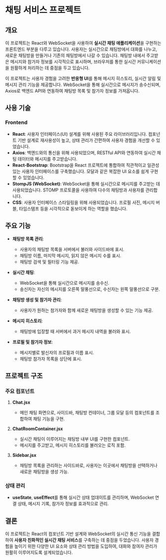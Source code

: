 # 채팅 서비스 프로젝트

## 개요
이 프로젝트는 React와 WebSocket을 사용하여 **실시간 채팅 애플리케이션**을 구현하는 프론트엔드 부분을 다루고 있습니다. 사용자는 실시간으로 채팅방에서 대화를 나누고, 새로운 채팅방을 만들거나 기존의 채팅방에서 나갈 수 있습니다. 채팅방 내에서 주고받은 메시지와 참가자 정보를 시각적으로 표시하며, 브라우저를 통한 실시간 커뮤니케이션을 원활하게 처리하는 데 중점을 두고 있습니다. 

이 프로젝트는 사용자 경험을 고려한 **반응형 UI**를 통해 메시지 히스토리, 실시간 알림 및 메시지 관리 기능을 제공합니다. WebSocket을 통해 실시간으로 메시지가 송수신되며, Axios로 백엔드 API와 연동하여 채팅방 목록 및 참가자 정보를 가져옵니다.

## 사용 기술

### Frontend
- **React**: 사용자 인터페이스(UI) 설계를 위해 사용된 주요 라이브러리입니다. 컴포넌트 기반 설계로 재사용성이 높고, 상태 관리가 간편하여 사용자 경험을 개선할 수 있었습니다.
- **Axios**: 백엔드와의 통신을 위해 사용되었으며, RESTful API와 연동하여 실시간 채팅 데이터와 메시지를 주고받습니다.
- **React-Bootstrap**: Bootstrap을 React 프로젝트에 통합하여 직관적이고 일관성 있는 사용자 인터페이스를 구축했습니다. 모달과 같은 복잡한 UI 요소를 쉽게 구현할 수 있었습니다.
- **StompJS (WebSocket)**: WebSocket을 통해 실시간으로 메시지를 주고받는 데 사용되었습니다. STOMP 프로토콜을 사용하여 다수의 채팅방과 사용자를 관리합니다.
- **CSS**: 사용자 인터페이스 스타일링을 위해 사용되었습니다. 프로필 사진, 메시지 버블, 타임스탬프 등을 시각적으로 돋보이게 하는 역할을 했습니다.

## 주요 기능

- **채팅방 목록 관리**: 
  - 사용자의 채팅방 목록을 서버에서 불러와 사이드바에 표시.
  - 채팅방 이름, 마지막 메시지, 읽지 않은 메시지 수를 표시.
  - 채팅방 검색 및 필터링 기능 제공.
  
- **실시간 채팅**: 
  - WebSocket을 통해 실시간으로 메시지를 송수신.
  - 송신자는 자신의 메시지를 오른쪽 말풍선으로, 수신자는 왼쪽 말풍선으로 구분.
  
- **채팅방 생성 및 참가자 관리**: 
  - 사용자가 원하는 참가자와 함께 새로운 채팅방을 생성할 수 있는 기능 제공.
  
- **메시지 히스토리**: 
  - 채팅방에 입장할 때 서버에서 과거 메시지 내역을 불러와 표시.
  
- **프로필 및 참가자 정보**: 
  - 메시지별로 발신자의 프로필과 이름 표시.
  - 채팅방 참가자 목록을 상단에 표시.

## 프로젝트 구조

### 주요 컴포넌트

1. **Chat.jsx**
   - 메인 채팅 화면으로, 사이드바, 채팅방 컨테이너, 그룹 모달 등의 컴포넌트를 조합하여 채팅 기능을 구현.
   
2. **ChatRoomContainer.jsx**
   - 실시간 채팅이 이루어지는 채팅방 내부 UI를 구현한 컴포넌트.
   - 메시지를 주고받고, 메시지 히스토리를 불러오는 로직 포함.
   
3. **Sidebar.jsx**
   - 채팅방 목록을 관리하는 사이드바로, 사용자는 이곳에서 채팅방을 선택하거나 새로운 채팅방을 생성 가능.
   
### 상태 관리
- **useState**, **useEffect**를 통해 실시간 상태 업데이트를 관리하며, WebSocket 연결 상태, 메시지 기록, 참가자 정보를 효과적으로 관리.

## 결론
이 프로젝트는 React의 컴포넌트 기반 설계와 WebSocket의 실시간 통신 기능을 결합하여 **사용자 친화적인 실시간 채팅 서비스**를 구축하는 데 중점을 두었습니다. 사용자 경험을 높이기 위한 다양한 UI 요소와 상태 관리 방법을 도입하여, 대화와 참여자 관리가 원활히 이루어지도록 설계되었습니다.
